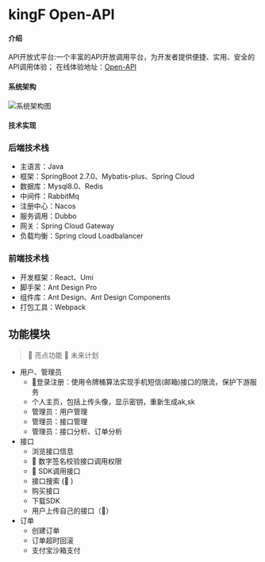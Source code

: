 # kingF Open-API

#### 介绍
API开放式平台:一个丰富的API开放调用平台，为开发者提供便捷、实用、安全的API调用体验；
在线体验地址：[Open-API](http://175.178.15.235/)

#### 系统架构
![系统架构图](https://github.com/KingFungL/King-API-Platform/image/API系统架构图.png)


#### 技术实现

### 后端技术栈

- 主语言：Java
- 框架：SpringBoot 2.7.0、Mybatis-plus、Spring Cloud
- 数据库：Mysql8.0、Redis
- 中间件：RabbitMq
- 注册中心：Nacos
- 服务调用：Dubbo
- 网关：Spring Cloud Gateway
- 负载均衡：Spring cloud Loadbalancer

### 前端技术栈

- 开发框架：React、Umi
- 脚手架：Ant Design Pro
- 组件库：Ant Design、Ant Design Components
- 打包工具：Webpack

## 功能模块

> 🌟 亮点功能 🚀 未来计划

- 用户、管理员
    - 🌟登录注册：使用令牌桶算法实现手机短信(邮箱)接口的限流，保护下游服务
    - 个人主页，包括上传头像，显示密钥，重新生成ak,sk
    - 管理员：用户管理
    - 管理员：接口管理
    - 管理员：接口分析、订单分析
- 接口
    - 浏览接口信息
    - 🌟 数字签名校验接口调用权限
    - 🌟 SDK调用接口
    - 接口搜索 (🚀 )
    - 购买接口
    - 下载SDK
    - 用户上传自己的接口（🚀）
- 订单
    - 创建订单
    - 订单超时回滚
    - 支付宝沙箱支付